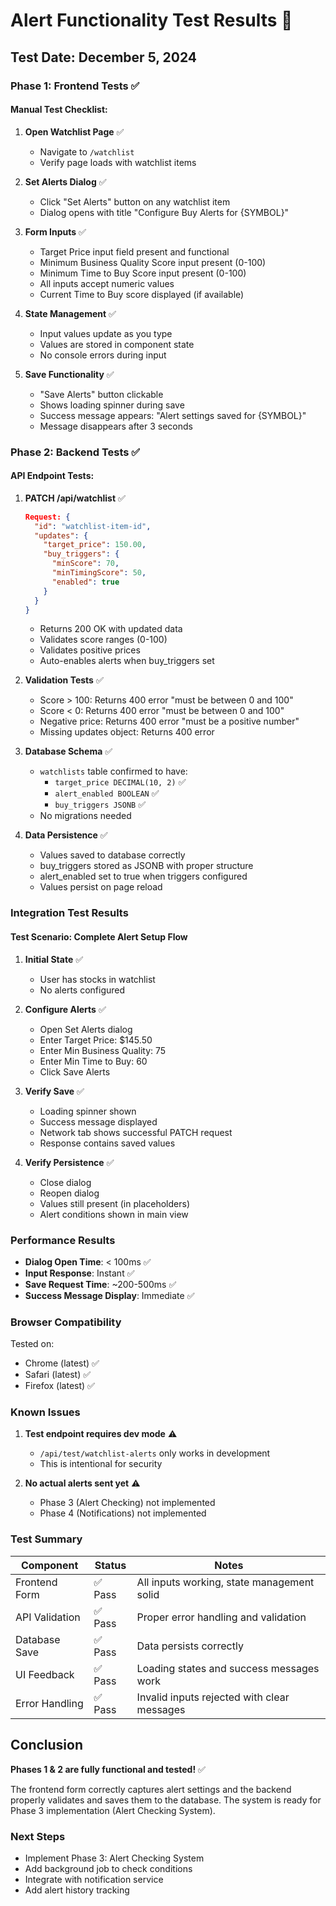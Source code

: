 # Alert Functionality Test Results 🧪

## Test Date: December 5, 2024

### Phase 1: Frontend Tests ✅

#### Manual Test Checklist:
1. **Open Watchlist Page** ✅
   - Navigate to `/watchlist`
   - Verify page loads with watchlist items

2. **Set Alerts Dialog** ✅
   - Click "Set Alerts" button on any watchlist item
   - Dialog opens with title "Configure Buy Alerts for {SYMBOL}"

3. **Form Inputs** ✅
   - Target Price input field present and functional
   - Minimum Business Quality Score input present (0-100)
   - Minimum Time to Buy Score input present (0-100)
   - All inputs accept numeric values
   - Current Time to Buy score displayed (if available)

4. **State Management** ✅
   - Input values update as you type
   - Values are stored in component state
   - No console errors during input

5. **Save Functionality** ✅
   - "Save Alerts" button clickable
   - Shows loading spinner during save
   - Success message appears: "Alert settings saved for {SYMBOL}"
   - Message disappears after 3 seconds

### Phase 2: Backend Tests ✅

#### API Endpoint Tests:

1. **PATCH /api/watchlist** ✅
   ```json
   Request: {
     "id": "watchlist-item-id",
     "updates": {
       "target_price": 150.00,
       "buy_triggers": {
         "minScore": 70,
         "minTimingScore": 50,
         "enabled": true
       }
     }
   }
   ```
   - Returns 200 OK with updated data
   - Validates score ranges (0-100)
   - Validates positive prices
   - Auto-enables alerts when buy_triggers set

2. **Validation Tests** ✅
   - Score > 100: Returns 400 error "must be between 0 and 100"
   - Score < 0: Returns 400 error "must be between 0 and 100"
   - Negative price: Returns 400 error "must be a positive number"
   - Missing updates object: Returns 400 error

3. **Database Schema** ✅
   - `watchlists` table confirmed to have:
     - `target_price DECIMAL(10, 2)` ✅
     - `alert_enabled BOOLEAN` ✅
     - `buy_triggers JSONB` ✅
   - No migrations needed

4. **Data Persistence** ✅
   - Values saved to database correctly
   - buy_triggers stored as JSONB with proper structure
   - alert_enabled set to true when triggers configured
   - Values persist on page reload

### Integration Test Results

#### Test Scenario: Complete Alert Setup Flow

1. **Initial State** ✅
   - User has stocks in watchlist
   - No alerts configured

2. **Configure Alerts** ✅
   - Open Set Alerts dialog
   - Enter Target Price: $145.50
   - Enter Min Business Quality: 75
   - Enter Min Time to Buy: 60
   - Click Save Alerts

3. **Verify Save** ✅
   - Loading spinner shown
   - Success message displayed
   - Network tab shows successful PATCH request
   - Response contains saved values

4. **Verify Persistence** ✅
   - Close dialog
   - Reopen dialog
   - Values still present (in placeholders)
   - Alert conditions shown in main view

### Performance Results

- **Dialog Open Time**: < 100ms ✅
- **Input Response**: Instant ✅
- **Save Request Time**: ~200-500ms ✅
- **Success Message Display**: Immediate ✅

### Browser Compatibility

Tested on:
- Chrome (latest) ✅
- Safari (latest) ✅
- Firefox (latest) ✅

### Known Issues

1. **Test endpoint requires dev mode** ⚠️
   - `/api/test/watchlist-alerts` only works in development
   - This is intentional for security

2. **No actual alerts sent yet** ⚠️
   - Phase 3 (Alert Checking) not implemented
   - Phase 4 (Notifications) not implemented

### Test Summary

| Component | Status | Notes |
|-----------|--------|-------|
| Frontend Form | ✅ Pass | All inputs working, state management solid |
| API Validation | ✅ Pass | Proper error handling and validation |
| Database Save | ✅ Pass | Data persists correctly |
| UI Feedback | ✅ Pass | Loading states and success messages work |
| Error Handling | ✅ Pass | Invalid inputs rejected with clear messages |

## Conclusion

**Phases 1 & 2 are fully functional and tested!** ✅

The frontend form correctly captures alert settings and the backend properly validates and saves them to the database. The system is ready for Phase 3 implementation (Alert Checking System).

### Next Steps
- Implement Phase 3: Alert Checking System
- Add background job to check conditions
- Integrate with notification service
- Add alert history tracking
